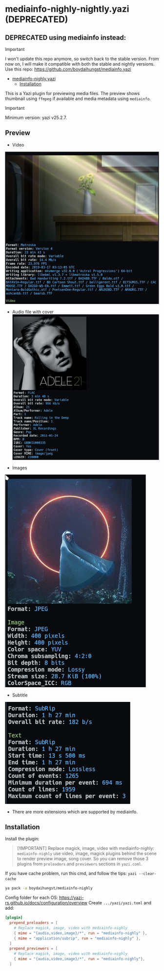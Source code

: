 # mediainfo-nighly-nightly.yazi (DEPRECATED)

## DEPRECATED using mediainfo instead:

> [!IMPORTANT]
> I won't update this repo anymore, so switch back to the stable version.
> From now on, I will make it compatible with both the stable and nightly versions.
> Use this repo: https://github.com/boydaihungst/mediainfo.yazi

<!--toc:start-->

- [mediainfo-nighly.yazi](#mediainfo-yazi)
  - [Installation](#installation)
  <!--toc:end-->

This is a Yazi plugin for previewing media files. The preview shows thumbnail
using `ffmpeg` if available and media metadata using `mediainfo`.

> [!IMPORTANT]
> Minimum version: yazi v25.2.7.

## Preview

- Video

![video](assets/2025-02-15-09-15-39.png)

- Audio file with cover
  ![audio_with_cover_picture](assets/2025-02-15-09-14-23.png)

- Images

![image](assets/2025-02-15-16-52-39.png)

- Subtitle

![subrip](assets/2025-02-15-16-51-11.png)

- There are more extensions which are supported by mediainfo.

## Installation

Install the plugin:

> [!IMPORTANT] Replace magick, image, video with mediainfo-nighly:
> `mediainfo-nighly` use video, image, magick plugins behind the scene to render preview image, song cover.
> So you can remove those 3 plugins from `preloaders` and `previewers` sections in `yazi.coml`.

If you have cache problem, run this cmd, and follow the tips: `yazi --clear-cache`

```bash
ya pack -a boydaihungst/mediainfo-nighly
```

Config folder for each OS: https://yazi-rs.github.io/docs/configuration/overview
Create `.../yazi/yazi.toml` and add:

```toml
[plugin]
  prepend_preloaders = [
    # Replace magick, image, video with mediainfo-nighly
    { mime = "{audio,video,image}/*", run = "mediainfo-nighly" },
    { mime = "application/subrip", run = "mediainfo-nighly" },
  ]
  prepend_previewers = [
    # Replace magick, image, video with mediainfo-nighly
    { mime = "{audio,video,image}/*", run = "mediainfo-nighly"},
  ]
```
